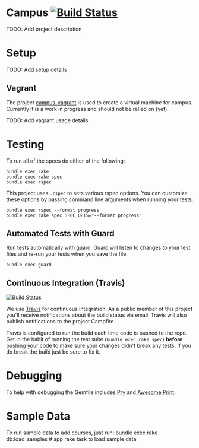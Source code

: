 # Campus [![Build Status](https://travis-ci.org/rubycommcollege/campus.png?branch=master)](https://travis-ci.org/rubycommcollege/campus)

TODO: Add project description

Setup
=====

TODO: Add setup details

Vagrant
-------

The project [campus-vagrant](https://github.com/rubycommcollege/campus-vagrant) is used to create a
virtual machine for campus. Currently it is a work in progress and should not be relied on (yet).

TODO: Add vagrant usage details

Testing
=======

To run all of the specs do either of the following:

```shell
bundle exec rake
bundle exec rake spec
bundle exec rspec
```

This project uses `.rspec` to sets various rspec options. You can customize these options by passing
command line arguments when running your tests.

```shell
bundle exec rspec --format progress
bundle exec rake spec SPEC_OPTS="--format progress"
```

Automated Tests with Guard
--------------------------

Run tests automatically with guard. Guard will listen to changes to your test files and re-run your
tests when you save the file.

```shell
bundle exec guard
```

Continuous Integration (Travis)
-------------------------------

[![Build Status](https://travis-ci.org/rubycommcollege/campus.png?branch=master)](https://travis-ci.org/rubycommcollege/campus)

We use [Travis](https://travis-ci.org/rubycommcollege/campus) for continuous integration. As a
public member of this project you'll receive notifications about the build status via email. Travis
will also publish notifications to the project Campfire.

Travis is configured to run the build each time code is pushed to the repo. Get in the habit of
running the test suite (`bundle exec rake spec`) **before** pushing your code to make sure your
changes didn't break any tests. If you do break the build just be sure to fix it.

Debugging
=========

To help with debugging the Gemfile includes [Pry](http://pryrepl.org/) and [Awesome
Print](https://github.com/michaeldv/awesome_print).

Sample Data
===========

To run sample data to add courses, just run: bundle exec rake db:load_samples # app rake task to load sample data


